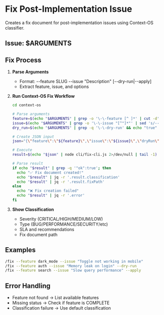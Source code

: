 # Fix Post-Implementation Issue

Creates a fix document for post-implementation issues using Context-OS classifier.

## Issue: $ARGUMENTS

## Fix Process

1. **Parse Arguments**
   - Format: --feature SLUG --issue "Description" [--dry-run|--apply]
   - Extract feature, issue, and options

2. **Run Context-OS Fix Workflow**
   ```bash
   cd context-os
   
   # Parse arguments
   feature=$(echo "$ARGUMENTS" | grep -o '\-\-feature [^ ]*' | cut -d' ' -f2)
   issue=$(echo "$ARGUMENTS" | grep -o '\-\-issue "[^"]*"' | sed 's/--issue //' | tr -d '"')
   dry_run=$(echo "$ARGUMENTS" | grep -q '\-\-dry-run' && echo "true" || echo "false")
   
   # Create JSON input
   json="{\"feature\":\"${feature}\",\"issue\":\"${issue}\",\"dryRun\":${dry_run},\"autoConfirm\":true}"
   
   # Execute
   result=$(echo "$json" | node cli/fix-cli.js 2>/dev/null | tail -1)
   
   # Parse result
   if echo "$result" | grep -q '"ok":true'; then
     echo "✅ Fix document created!"
     echo "$result" | jq -r '.result.classification'
     echo "$result" | jq -r '.result.fixPath'
   else
     echo "❌ Fix creation failed"
     echo "$result" | jq -r '.error'
   fi
   ```

3. **Show Classification**
   - Severity (CRITICAL/HIGH/MEDIUM/LOW)
   - Type (BUG/PERFORMANCE/SECURITY/etc)
   - SLA and recommendations
   - Fix document path

## Examples

```bash
/fix --feature dark_mode --issue "Toggle not working in mobile"
/fix --feature auth --issue "Memory leak on login" --dry-run
/fix --feature search --issue "Slow query performance" --apply
```

## Error Handling

- Feature not found → List available features
- Missing status → Check if feature is COMPLETE
- Classification failure → Use default classification